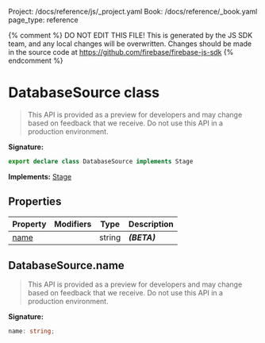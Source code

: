 Project: /docs/reference/js/_project.yaml
Book: /docs/reference/_book.yaml
page_type: reference

{% comment %}
DO NOT EDIT THIS FILE!
This is generated by the JS SDK team, and any local changes will be
overwritten. Changes should be made in the source code at
https://github.com/firebase/firebase-js-sdk
{% endcomment %}

# DatabaseSource class
> This API is provided as a preview for developers and may change based on feedback that we receive. Do not use this API in a production environment.
> 


<b>Signature:</b>

```typescript
export declare class DatabaseSource implements Stage 
```
<b>Implements:</b> [Stage](./firestore_.stage.md#stage_interface)

## Properties

|  Property | Modifiers | Type | Description |
|  --- | --- | --- | --- |
|  [name](./firestore_.databasesource.md#databasesourcename) |  | string | <b><i>(BETA)</i></b> |

## DatabaseSource.name

> This API is provided as a preview for developers and may change based on feedback that we receive. Do not use this API in a production environment.
> 

<b>Signature:</b>

```typescript
name: string;
```
